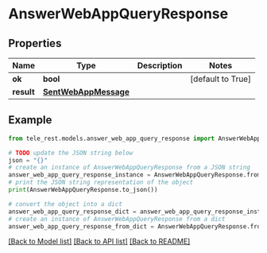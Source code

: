 # AnswerWebAppQueryResponse


## Properties

Name | Type | Description | Notes
------------ | ------------- | ------------- | -------------
**ok** | **bool** |  | [default to True]
**result** | [**SentWebAppMessage**](SentWebAppMessage.md) |  | 

## Example

```python
from tele_rest.models.answer_web_app_query_response import AnswerWebAppQueryResponse

# TODO update the JSON string below
json = "{}"
# create an instance of AnswerWebAppQueryResponse from a JSON string
answer_web_app_query_response_instance = AnswerWebAppQueryResponse.from_json(json)
# print the JSON string representation of the object
print(AnswerWebAppQueryResponse.to_json())

# convert the object into a dict
answer_web_app_query_response_dict = answer_web_app_query_response_instance.to_dict()
# create an instance of AnswerWebAppQueryResponse from a dict
answer_web_app_query_response_from_dict = AnswerWebAppQueryResponse.from_dict(answer_web_app_query_response_dict)
```
[[Back to Model list]](../README.md#documentation-for-models) [[Back to API list]](../README.md#documentation-for-api-endpoints) [[Back to README]](../README.md)


